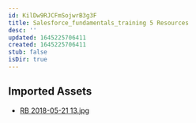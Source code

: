 ```yaml
---
id: KilDw9RJCFmSojwrB3g3F
title: Salesforce_fundamentals_training 5 Resources
desc: ''
updated: 1645225706411
created: 1645225706411
stub: false
isDir: true
---
```

## Imported Assets
- [RB 2018-05-21 13.jpg](/assets/rb-2018-05-21-13.jpg)
